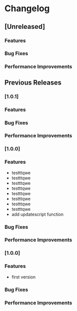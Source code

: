 # Changelog

## [Unreleased]

### Features

### Bug Fixes

### Performance Improvements

## Previous Releases

### [1.0.1]

### Features

### Bug Fixes

### Performance Improvements

### [1.0.0]

### Features
  - testttqwe
  - testttqwe
  - testttqwe
  - testttqwe
  - testttqwe
  - testttqwe
  - testttqwe
  - testttqwe
  - add updatescript function

### Bug Fixes

### Performance Improvements

### [1.0.0]

### Features
  - first version

### Bug Fixes

### Performance Improvements
